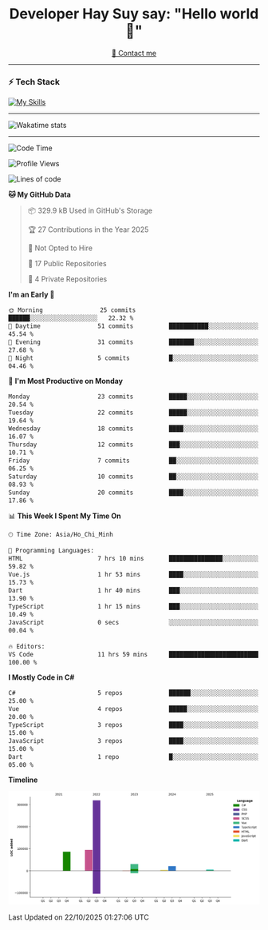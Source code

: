 <h1 align="center">Developer Hay Suy say: "Hello world 👋"</h1>

<p align="center">
  <a href="quoclam4a@gmail.com">📧 Contact me</a>
</p>

---

### ⚡ Tech Stack

[![My Skills](https://skillicons.dev/icons?i=aws,angular,azure,react,vue,flutter,apple,bitbucket,bootstrap,bun,cs,cloudflare,css,dart,discord,docker,figma,git,github,gitlab,html,js,linkedin,linux,mongodb,nginx,nodejs,npm,nuxtjs,postgres,postman,ts,vite,vscode,windows,visualstudio&perline=15)](https://skillicons.dev)

---

![Wakatime stats](https://github-readme-stats.vercel.app/api/wakatime?username=DeveloperHaySuy&layout=compact&theme=dark)

---

<!--START_SECTION:waka-->
![Code Time](http://img.shields.io/badge/Code%20Time-669%20hrs%2014%20mins-blue)

![Profile Views](http://img.shields.io/badge/Profile%20Views-0-blue)

![Lines of code](https://img.shields.io/badge/From%20Hello%20World%20I%27ve%20Written-558.1%20thousand%20lines%20of%20code-blue)

**🐱 My GitHub Data** 

> 📦 329.9 kB Used in GitHub's Storage 
 > 
> 🏆 27 Contributions in the Year 2025
 > 
> 🚫 Not Opted to Hire
 > 
> 📜 17 Public Repositories 
 > 
> 🔑 4 Private Repositories 
 > 
**I'm an Early 🐤** 

```text
🌞 Morning                25 commits          ██████░░░░░░░░░░░░░░░░░░░   22.32 % 
🌆 Daytime                51 commits          ███████████░░░░░░░░░░░░░░   45.54 % 
🌃 Evening                31 commits          ███████░░░░░░░░░░░░░░░░░░   27.68 % 
🌙 Night                  5 commits           █░░░░░░░░░░░░░░░░░░░░░░░░   04.46 % 
```
📅 **I'm Most Productive on Monday** 

```text
Monday                   23 commits          █████░░░░░░░░░░░░░░░░░░░░   20.54 % 
Tuesday                  22 commits          █████░░░░░░░░░░░░░░░░░░░░   19.64 % 
Wednesday                18 commits          ████░░░░░░░░░░░░░░░░░░░░░   16.07 % 
Thursday                 12 commits          ███░░░░░░░░░░░░░░░░░░░░░░   10.71 % 
Friday                   7 commits           ██░░░░░░░░░░░░░░░░░░░░░░░   06.25 % 
Saturday                 10 commits          ██░░░░░░░░░░░░░░░░░░░░░░░   08.93 % 
Sunday                   20 commits          ████░░░░░░░░░░░░░░░░░░░░░   17.86 % 
```


📊 **This Week I Spent My Time On** 

```text
🕑︎ Time Zone: Asia/Ho_Chi_Minh

💬 Programming Languages: 
HTML                     7 hrs 10 mins       ███████████████░░░░░░░░░░   59.82 % 
Vue.js                   1 hr 53 mins        ████░░░░░░░░░░░░░░░░░░░░░   15.73 % 
Dart                     1 hr 40 mins        ███░░░░░░░░░░░░░░░░░░░░░░   13.90 % 
TypeScript               1 hr 15 mins        ███░░░░░░░░░░░░░░░░░░░░░░   10.49 % 
JavaScript               0 secs              ░░░░░░░░░░░░░░░░░░░░░░░░░   00.04 % 

🔥 Editors: 
VS Code                  11 hrs 59 mins      █████████████████████████   100.00 % 
```

**I Mostly Code in C#** 

```text
C#                       5 repos             ██████░░░░░░░░░░░░░░░░░░░   25.00 % 
Vue                      4 repos             █████░░░░░░░░░░░░░░░░░░░░   20.00 % 
TypeScript               3 repos             ████░░░░░░░░░░░░░░░░░░░░░   15.00 % 
JavaScript               3 repos             ████░░░░░░░░░░░░░░░░░░░░░   15.00 % 
Dart                     1 repo              █░░░░░░░░░░░░░░░░░░░░░░░░   05.00 % 
```



**Timeline**

![Lines of Code chart](https://raw.githubusercontent.com/QuocLam98/QuocLam98/main/assets/bar_graph.png)


 Last Updated on 22/10/2025 01:27:06 UTC
<!--END_SECTION:waka-->
